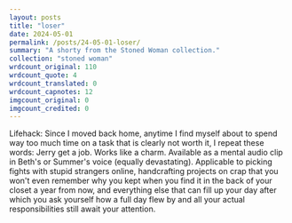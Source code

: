 ```yaml
---
layout: posts
title: "loser"
date: 2024-05-01
permalink: /posts/24-05-01-loser/
summary: "A shorty from the Stoned Woman collection."
collection: "stoned woman"
wrdcount_original: 110
wrdcount_quote: 4
wrdcount_translated: 0
wrdcount_capnotes: 12
imgcount_original: 0
imgcount_credited: 0
---
```

Lifehack: Since I moved back home, anytime I find myself about to spend way too much time on a task that is clearly not worth it, I repeat these words: <span class="annotated" data-note="Rick and Morty, season 2, episode 9, “Look Who's Purging Now”, 2015.">Jerry get a job</span>. Works like a charm. Available as a mental audio clip in Beth's or Summer's voice (equally devastating). Applicable to picking fights with stupid strangers online, handcrafting projects on crap that you won't even remember why you kept when you find it in the back of your closet a year from now, and everything else that can fill up your day after which you ask yourself how a full day flew by and all your actual responsibilities still await your attention.
